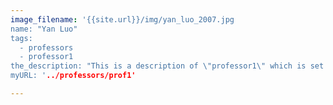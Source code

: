 ```yaml
---
image_filename: '{{site.url}}/img/yan_luo_2007.jpg
name: "Yan Luo"
tags:
  - professors
  - professor1
the_description: "This is a description of \"professor1\" which is set to Professor Yan Luo."
myURL: '../professors/prof1'

---
```

